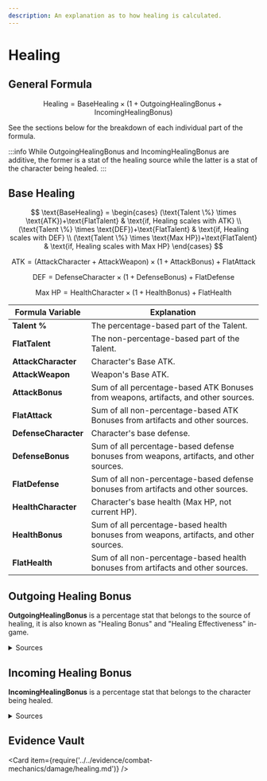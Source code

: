 ```yaml
---
description: An explanation as to how healing is calculated.
---
```

# Healing

## General Formula

$$
\text{Healing} = \text{BaseHealing} \times (1+\text{OutgoingHealingBonus}+\text{IncomingHealingBonus})
$$

See the sections below for the breakdown of each individual part of the formula.

:::info
While OutgoingHealingBonus and IncomingHealingBonus are additive, the former is a stat of the healing source while the latter is a stat of the character being healed.
:::

## Base Healing

$$
\text{BaseHealing} =
\begin{cases}
  (\text{Talent \%} \times \text{ATK})+\text{FlatTalent} & \text{if, Healing scales with ATK} \\
  (\text{Talent \%} \times \text{DEF})+\text{FlatTalent} & \text{if, Healing scales with DEF} \\
  (\text{Talent \%} \times \text{Max HP})+\text{FlatTalent} & \text{if, Healing scales with Max HP}
\end{cases}
$$

$$
\text{ATK} = (\text{AttackCharacter} + \text{AttackWeapon}) \times (1 + \text{AttackBonus}) + \text{FlatAttack}
$$

$$
\text{DEF} = \text{DefenseCharacter} \times (1 + \text{DefenseBonus}) + \text{FlatDefense}
$$

$$
\text{Max HP} = \text{HealthCharacter} \times (1 + \text{HealthBonus}) + \text{FlatHealth}
$$

| Formula Variable      | Explanation                                                                             |
| --------------------- | --------------------------------------------------------------------------------------- |
| **Talent %**          | The percentage-based part of the Talent.                                                |
| **FlatTalent**        | The non-percentage-based part of the Talent.                                            |
| **AttackCharacter**   | Character's Base ATK.                                                                |
| **AttackWeapon**      | Weapon's Base ATK.                                                                   |
| **AttackBonus**       | Sum of all percentage-based ATK Bonuses from weapons, artifacts, and other sources.  |
| **FlatAttack**        | Sum of all non-percentage-based ATK Bonuses from artifacts and other sources.        |
| **DefenseCharacter**  | Character's base defense.                                                               |
| **DefenseBonus**      | Sum of all percentage-based defense bonuses from weapons, artifacts, and other sources. |
| **FlatDefense**       | Sum of all non-percentage-based defense bonuses from artifacts and other sources.       |
| **HealthCharacter**   | Character's base health \(Max HP, not current HP\).                                     |
| **HealthBonus**       | Sum of all percentage-based health bonuses from weapons, artifacts, and other sources.  |
| **FlatHealth**        | Sum of all non-percentage-based health bonuses from artifacts and other sources.        |

## Outgoing Healing Bonus

**OutgoingHealingBonus** is a percentage stat that belongs to the source of healing, it is also known as "Healing Bonus" and "Healing Effectiveness" in-game.  

<details>

<summary>Sources</summary>

Characters:
* Jean's [**Ascension Stat**](../../characters/anemo/jean.md#base-stats)
* Sangonomiya Kokomi's [**Flawless Strategy**](../../characters/hydro/sangonomiya-kokomi.md#ascension-passives) \(Passive\)
* Sangonomiya Kokomi's [**Song of Pearls**](../../characters/hydro/sangonomiya-kokomi.md#ascension-passives) \(A4\)
* Kuki Shinobu's [**Breaking Free**](../../characters/electro/kuki-shinobu.md#ascension-passives) \(A1\)
* Qiqi's [**Ascension Stat**](../../characters/cryo/qiqi.md#base-stats)

Weapons:
* [**Everlasting Moonglow**](../../equipment/weapons/catalysts.md#everlasting-moonglow) \(Passive\)

Artifacts:
* [**Maiden Beloved**](../../equipment/artifacts.md#maiden-beloved) \(2-Piece Set Bonus\)
* [**Ocean-Hued Clam**](../../equipment/artifacts.md#ocean-hued-clam) \(2-Piece Set Bonus\)

Food:
  * Golden Crab — 6~10%
  * Butter Crab — 6~10%
  * Unagi Chazuke — 15~20%
  * Biryani — 6~10%

</details>

## Incoming Healing Bonus

**IncomingHealingBonus** is a percentage stat that belongs to the character being healed.  

<details>

<summary>Sources</summary>

Characters:
* Diona's [**Cat's Tail Closing Time**](../../characters/cryo/diona.md#constellations) \(C6\)
* Dori's [**Discretionary Supplement**](../../characters/electro/dori.md#constellations) \(C4\)
* Qiqi's [**Life-Prolonging Methods**](../../characters/cryo/qiqi.md#ascension-passives) \(A1\)

Artifacts:
* [**Maiden Beloved**](../../equipment/artifacts.md#maiden-beloved) \(4-Piece Set Bonus\)
* [**Traveling Doctor**](../../equipment/artifacts.md#traveling-doctor) \(2-Piece Set Bonus\)

</details>

## Evidence Vault

<Card item={require('../../evidence/combat-mechanics/damage/healing.md')} />
